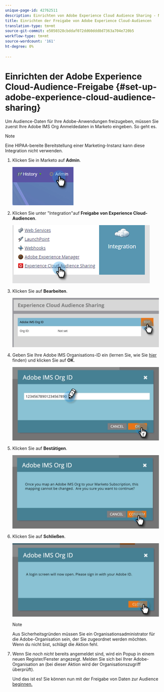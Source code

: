 ```yaml
---
unique-page-id: 42762511
description: Einrichten von Adobe Experience Cloud Audience Sharing - Marketing Docs - Produktdokumentation
title: Einrichten der Freigabe von Adobe Experience Cloud-Audiencen
translation-type: tm+mt
source-git-commit: e5050328cbddaf072dd60ddd8d7363a704e720b5
workflow-type: tm+mt
source-wordcount: '161'
ht-degree: 0%

---
```



# Einrichten der Adobe Experience Cloud-Audience-Freigabe {#set-up-adobe-experience-cloud-audience-sharing}

Um Audience-Daten für Ihre Adobe-Anwendungen freizugeben, müssen Sie zuerst Ihre Adobe IMS Org Anmeldedaten in Marketo eingeben. So geht es.

>[!NOTE]
>
>Eine HIPAA-bereite Bereitstellung einer Marketing-Instanz kann diese Integration nicht verwenden.

1. Klicken Sie in Marketo auf **Admin**.

   ![](assets/one-2.png)

1. Klicken Sie unter &quot;Integration&quot;auf **Freigabe von Experience Cloud-Audiencen**.

   ![](assets/two-2.png)

1. Klicken Sie auf **Bearbeiten**.

   ![](assets/three-2.png)

1. Geben Sie Ihre Adobe IMS Organisations-ID ein (lernen Sie, wie Sie [hier](https://docs.adobe.com/content/help/en/control-panel/using/faq.html) finden) und klicken Sie auf **OK**.

   ![](assets/four-2.png)

1. Klicken Sie auf **Bestätigen**.

   ![](assets/five-1.png)

1. Klicken Sie auf **Schließen**.

   ![](assets/six-2.png)

   >[!NOTE]
   >
   >Aus Sicherheitsgründen müssen Sie ein Organisationsadministrator für die Adobe-Organisation sein, der Sie zugeordnet werden möchten. Wenn du nicht bist, schlägt die Aktion fehl.

1. Wenn Sie _noch nicht_ bereits angemeldet sind, wird ein Popup in einem neuen Register/Fenster angezeigt. Melden Sie sich bei Ihrer Adobe-Organisation an (bei dieser Aktion wird der Organisationszugriff überprüft).

   Und das ist es! Sie können nun mit der Freigabe von Daten zur Audience [beginnen.](/help/marketo/product-docs/core-marketo-concepts/smart-lists-and-static-lists/static-lists/send-a-list-to-adobe-experience-cloud.md)
